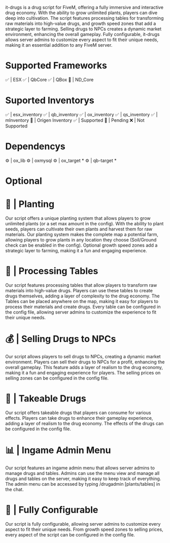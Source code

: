 it-drugs is a drug script for FiveM, offering a fully immersive and interactive drug economy. With the ability to grow unlimited plants, players can dive deep into cultivation. The script features processing tables for transforming raw materials into high-value drugs, and growth speed zones that add a strategic layer to farming. Selling drugs to NPCs creates a dynamic market environment, enhancing the overall gameplay. Fully configurable, it-drugs allows server admins to customize every aspect to fit their unique needs, making it an essential addition to any FiveM server.

# Supported Frameworks
✅ | ESX
✅ | QbCore
✅ | QBox
🔧 | ND_Core
# Suported Inventorys
✅ | esx_inventory
✅ | qb_inventory
✅ | ox_inventory
✅ | qs_inventory
✅ | mInventory
🔧 | Origen Inventory
✅ | Supported 🔧 | Pending ❌ | Not Supported

# Dependencys
⚙️ | ox_lib
⚙️ | oxmysql
⚙️ | ox_target *
⚙️ | qb-target *
# Optional


# 🌱 | Planting
Our script offers a unique planting system that allows players to grow unlimited plants (or a set max amount in the config). With the ability to plant seeds, players can cultivate their own plants and harvest them for raw materials. Our planting system makes the complete map a potential farm, allowing players to grow plants in any location they choose (Soil/Ground check can be enabled in the config). Optional growth speed zones add a strategic layer to farming, making it a fun and engaging experience.

# 🧪 | Processing Tables
Our script features processing tables that allow players to transform raw materials into high-value drugs. Players can use these tables to create drugs themselves, adding a layer of complexity to the drug economy. The Tables can be placed anywhere on the map, making it easy for players to process their materials and create drugs. Every table can be configured in the config file, allowing server admins to customize the experience to fit their unique needs.

# 💰 | Selling Drugs to NPCs
Our script allows players to sell drugs to NPCs, creating a dynamic market environment. Players can sell their drugs to NPCs for a profit, enhancing the overall gameplay. This feature adds a layer of realism to the drug economy, making it a fun and engaging experience for players. The selling prices on selling zones can be configured in the config file.

# 🚬 | Takeable Drugs
Our script offers takeable drugs that players can consume for various effects. Players can take drugs to enhance their gameplay experience, adding a layer of realism to the drug economy. The effects of the drugs can be configured in the config file.

# 📊 | Ingame Admin Menu
Our script features an ingame admin menu that allows server admins to manage drugs and tables. Admins can use the menu view and manage all drugs and tables on the server, making it easy to keep track of everything. The admin menu can be accessed by typing /drugadmin [plants/tables] in the chat.

# 🔧 | Fully Configurable
Our script is fully configurable, allowing server admins to customize every aspect to fit their unique needs. From growth speed zones to selling prices, every aspect of the script can be configured in the config file.
